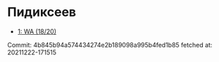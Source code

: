 # Пидиксеев
- [1: WA  (18/20)](1.md)

Commit: 4b845b94a574434274e2b189098a995b4fed1b85
 fetched at: 20211222-171515
